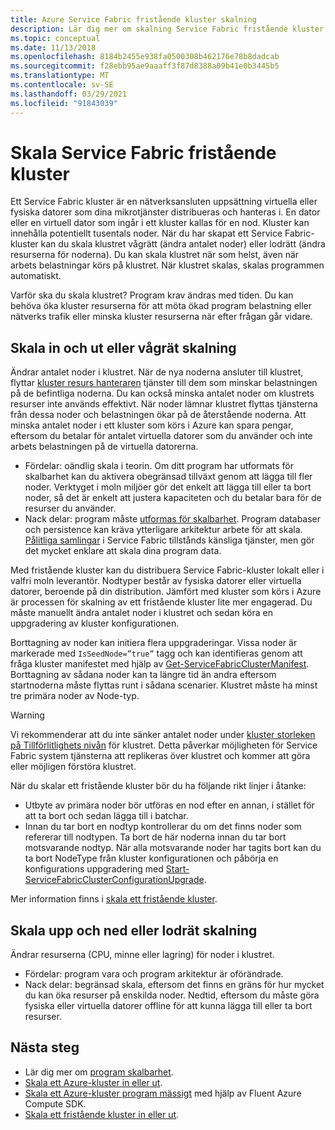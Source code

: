 ```yaml
---
title: Azure Service Fabric fristående kluster skalning
description: Lär dig mer om skalning Service Fabric fristående kluster i eller ut och upp eller ned.
ms.topic: conceptual
ms.date: 11/13/2018
ms.openlocfilehash: 8184b2455e938fa0500308b462176e78b8dadcab
ms.sourcegitcommit: f28ebb95ae9aaaff3f87d8388a09b41e0b3445b5
ms.translationtype: MT
ms.contentlocale: sv-SE
ms.lasthandoff: 03/29/2021
ms.locfileid: "91843039"
---
```

# <a name="scaling-service-fabric-standalone-clusters"></a>Skala Service Fabric fristående kluster
Ett Service Fabric kluster är en nätverksansluten uppsättning virtuella eller fysiska datorer som dina mikrotjänster distribueras och hanteras i. En dator eller en virtuell dator som ingår i ett kluster kallas för en nod. Kluster kan innehålla potentiellt tusentals noder. När du har skapat ett Service Fabric-kluster kan du skala klustret vågrätt (ändra antalet noder) eller lodrätt (ändra resurserna för noderna).  Du kan skala klustret när som helst, även när arbets belastningar körs på klustret.  När klustret skalas, skalas programmen automatiskt.

Varför ska du skala klustret? Program krav ändras med tiden.  Du kan behöva öka kluster resurserna för att möta ökad program belastning eller nätverks trafik eller minska kluster resurserna när efter frågan går vidare.

## <a name="scaling-in-and-out-or-horizontal-scaling"></a>Skala in och ut eller vågrät skalning
Ändrar antalet noder i klustret.  När de nya noderna ansluter till klustret, flyttar [kluster resurs hanteraren](service-fabric-cluster-resource-manager-introduction.md) tjänster till dem som minskar belastningen på de befintliga noderna.  Du kan också minska antalet noder om klustrets resurser inte används effektivt.  När noder lämnar klustret flyttas tjänsterna från dessa noder och belastningen ökar på de återstående noderna.  Att minska antalet noder i ett kluster som körs i Azure kan spara pengar, eftersom du betalar för antalet virtuella datorer som du använder och inte arbets belastningen på de virtuella datorerna.  

- Fördelar: oändlig skala i teorin.  Om ditt program har utformats för skalbarhet kan du aktivera obegränsad tillväxt genom att lägga till fler noder.  Verktyget i moln miljöer gör det enkelt att lägga till eller ta bort noder, så det är enkelt att justera kapaciteten och du betalar bara för de resurser du använder.  
- Nack delar: program måste [utformas för skalbarhet](service-fabric-concepts-scalability.md).  Program databaser och persistence kan kräva ytterligare arkitektur arbete för att skala.  [Pålitliga samlingar](service-fabric-reliable-services-reliable-collections.md) i Service Fabric tillstånds känsliga tjänster, men gör det mycket enklare att skala dina program data.

Med fristående kluster kan du distribuera Service Fabric-kluster lokalt eller i valfri moln leverantör.  Nodtyper består av fysiska datorer eller virtuella datorer, beroende på din distribution. Jämfört med kluster som körs i Azure är processen för skalning av ett fristående kluster lite mer engagerad.  Du måste manuellt ändra antalet noder i klustret och sedan köra en uppgradering av kluster konfigurationen.

Borttagning av noder kan initiera flera uppgraderingar. Vissa noder är markerade med `IsSeedNode=”true”` tagg och kan identifieras genom att fråga kluster manifestet med hjälp av [Get-ServiceFabricClusterManifest](/powershell/module/servicefabric/get-servicefabricclustermanifest). Borttagning av sådana noder kan ta längre tid än andra eftersom startnoderna måste flyttas runt i sådana scenarier. Klustret måste ha minst tre primära noder av Node-typ.

> [!WARNING]
> Vi rekommenderar att du inte sänker antalet noder under [kluster storleken på Tillförlitlighets nivån](service-fabric-cluster-capacity.md#reliability-characteristics-of-the-cluster) för klustret. Detta påverkar möjligheten för Service Fabric system tjänsterna att replikeras över klustret och kommer att göra eller möjligen förstöra klustret.
>

När du skalar ett fristående kluster bör du ha följande rikt linjer i åtanke:
- Utbyte av primära noder bör utföras en nod efter en annan, i stället för att ta bort och sedan lägga till i batchar.
- Innan du tar bort en nodtyp kontrollerar du om det finns noder som refererar till nodtypen. Ta bort de här noderna innan du tar bort motsvarande nodtyp. När alla motsvarande noder har tagits bort kan du ta bort NodeType från kluster konfigurationen och påbörja en konfigurations uppgradering med [Start-ServiceFabricClusterConfigurationUpgrade](/powershell/module/servicefabric/start-servicefabricclusterconfigurationupgrade).

Mer information finns i [skala ett fristående kluster](service-fabric-cluster-windows-server-add-remove-nodes.md).

## <a name="scaling-up-and-down-or-vertical-scaling"></a>Skala upp och ned eller lodrät skalning 
Ändrar resurserna (CPU, minne eller lagring) för noder i klustret.
- Fördelar: program vara och program arkitektur är oförändrade.
- Nack delar: begränsad skala, eftersom det finns en gräns för hur mycket du kan öka resurser på enskilda noder. Nedtid, eftersom du måste göra fysiska eller virtuella datorer offline för att kunna lägga till eller ta bort resurser.

## <a name="next-steps"></a>Nästa steg
* Lär dig mer om [program skalbarhet](service-fabric-concepts-scalability.md).
* [Skala ett Azure-kluster in eller ut](service-fabric-tutorial-scale-cluster.md).
* [Skala ett Azure-kluster program mässigt](service-fabric-cluster-programmatic-scaling.md) med hjälp av Fluent Azure Compute SDK.
* [Skala ett fristående kluster in eller ut](service-fabric-cluster-windows-server-add-remove-nodes.md).

